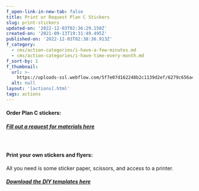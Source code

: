 ```yaml
---
f_open-link-in-new-tab: false
title: Print or Request Plan C Stickers
slug: print-stickers
updated-on: '2022-12-03T02:36:29.150Z'
created-on: '2021-09-13T19:31:49.495Z'
published-on: '2022-12-03T02:38:36.913Z'
f_category:
  - cms/action-categories/i-have-a-few-minutes.md
  - cms/action-categories/i-have-time-every-month.md
f_sort-by: 1
f_thumbnail:
  url: >-
    https://uploads-ssl.webflow.com/5f7e07d162248b2c1139d2ef/6279c656a47f8652a1cca290_stickers-collage-2.jpg
  alt: null
layout: '[actions].html'
tags: actions
---
```


#### Order Plan C stickers:

##### [Fill out a request for materials here](/stickers)

‍

#### Print your own stickers and flyers:

All you need is some sticker paper, scissors, and access to a printer.

##### [Download the DIY templates here](/diy-stickers-flyers)

